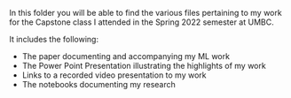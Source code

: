 In this folder you will be able to find the various files pertaining to my work for the Capstone class I attended in the Spring 2022 semester at UMBC. 

It includes the following: 
- The paper documenting and accompanying my ML work
- The Power Point Presentation illustrating the highlights of my work 
- Links to a recorded video presentation to my work 
- The notebooks documenting my research 

